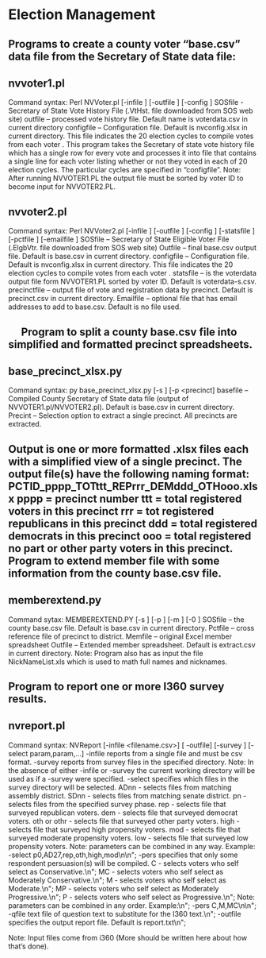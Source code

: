 Election Management
====================
Programs to create a county voter “base.csv” data file from the Secretary of State data file:
---------------

nvvoter1.pl
-----------
Command syntax:
Perl NVVoter.pl  [-infile <SOSfile> ] [-outfile <Outfile>] [-config <configfile>]
SOSfile  - Secretary of State Vote History File (.VtHst. file downloaded from SOS web site)
outfile – processed  vote history file.  Default name is voterdata.csv  in current directory
configfile – Configuration file.  Default is nvconfig.xlsx  in current directory.
		This file indicates the 20 election cycles to compile votes  from each voter .
This program takes the Secretary of state vote history file which has a single row for every vote and processes it into file that contains a single line for each voter listing whether or not they voted in each of 20 election cycles. The particular cycles are specified in “configfile”.    Note:  After running NVVOTER1.PL  the output file must be sorted by voter ID to become input for NVVOTER2.PL.

nvvoter2.pl
---------------
Command syntax:
Perl NVVoter2.pl [-infile <SOSfile>] [-outfile <outfile>] [-config <configfile>]
    [-statsfile <statsfile>] [-pctfile <precinctfile>] [-emailfile <emailfile>]
SOSfile – Secretary of State Eligible Voter File (.ElgbVtr. file downloaded from SOS web site)
Outfile – final base.csv output file. Default is base.csv in current directory.
configfile – Configuration file.  Default is nvconfig.xlsx  in current directory.
		This file indicates the 20 election cycles to compile votes  from each voter .
statsfile – is the voterdata output file form NVVOTER1.PL  sorted by voter ID. Default is voterdata-s.csv.
precinctfile – output file of vote and registration data by precinct. Default is precinct.csv in current directory.
Emailfile – optional file that has email addresses to add to base.csv.  Default is no file used.

 
Program to split a county base.csv file into simplified and formatted precinct spreadsheets.
--------------------------------------------------------------------------------------------
base_precinct_xlsx.py
---------------------
Command syntax:
py base_precinct_xlsx.py [-s <basefile>]  [-p <precinct]
basefile – Compiled County Secretary of State data file (output of NVVOTER1.pl/NVVOTER2.pl). 
                  Default is base.csv in current directory.
Precint – Selection option to extract a single precinct.   All precincts are extracted.

Output is one or more formatted .xlsx files each with a simplified view of a single precinct.  The output file(s) have the following naming format:
PCTID_pppp_TOTttt_REPrrr_DEMddd_OTHooo.xlsx
pppp = precinct number
ttt = total registered voters in this precinct
rrr = tot registered republicans in this precinct
ddd = total registered democrats in this precinct
ooo = total registered no part or other party voters in this precinct.
 
Program to extend member file with some information from the county base.csv file.
------------------------------------------------------------------------------------
memberextend.py
----------------
Command sytax:
MEMBEREXTEND.PY [-s <SOSfile>] [-p <Pctfile>] [-m <memfile>] [-0 <outfile>]
SOSfile – the county base.csv file. Default is base.csv in current directory.
Pctfile – cross reference file of precinct to district.
Memfile – original Excel member spreadsheet
Outfile – Extended member spreadsheet.  Default is extract.csv in current directory.
Note: Program also has as input the file NickNameList.xls which is used to math full names and nicknames. 

Program to report one or more I360 survey results.
------------------------------------------------------------------------------------
nvreport.pl
------------
Command syntax:
NVReport [-infile <filename.csv>] [ -outfile<filename>]  [-survey <path>]
         [-select param,param,...]
-infile <filename> reports from a single file and must be csv format.
-survey <path> reports from survey files in the specified directory. 
Note: In the absence of either -infile or -survey the current working directory  will be used as if a -survey <cwd> were specified.
-select specifies which files in the survey directory will be selected. 
ADnn - selects files from matching assembly district.
SDnn - selects files from matching senate district.
 pn - selects files from the specified survey phase.
rep - selects file that surveyed republican voters.
dem - selects file that surveyed democrat voters.
oth or othr - selects file that surveyed other party voters.
high - selects file that surveyed high propensity voters.
mod - selects file that surveyed moderate propensity voters.
low - selects file that surveyed low propensity voters.
Note: parameters can be combined in any way. Example:
-select p0,AD27,rep,oth,high,mod\n\n";
-pers specifies that only some respondent persuasion(s) will be compiled. 
              C - selects voters who self select as Conservative.\n";
              MC - selects voters who self select as Moderately Conservative.\n";
              M - selects voters who self select as Moderate.\n";
              MP - selects voters who self select as Moderately Progressive.\n";
              P - selects voters who self select as Progressive.\n";
Note: parameters can be combined in any order. Example:\n";
                    -pers C,M,MC\n\n";
-qfile <filename> text file of question text to substitute for the I360 text.\n";
-outfile <filename> specifies the output report file.  Default is report.txt\n";

Note: Input files come from i360 (More should be written here about how that’s done).

